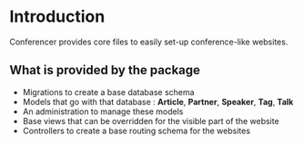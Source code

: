 # Introduction

Conferencer provides core files to easily set-up conference-like websites.

## What is provided by the package

- Migrations to create a base database schema
- Models that go with that database : **Article**, **Partner**, **Speaker**, **Tag**, **Talk**
- An administration to manage these models
- Base views that can be overridden for the visible part of the website
- Controllers to create a base routing schema for the websites